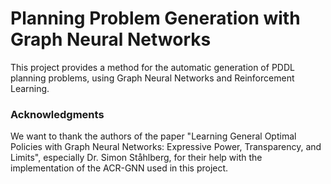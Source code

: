 # Planning Problem Generation with Graph Neural Networks

This project provides a method for the automatic generation of PDDL planning problems, using Graph Neural 
Networks and Reinforcement Learning.

### Acknowledgments

We want to thank the authors of the paper "Learning General Optimal Policies with Graph Neural Networks: Expressive Power, Transparency, and Limits", especially
Dr. Simon Ståhlberg, for their help with the implementation of the ACR-GNN used in this project.
